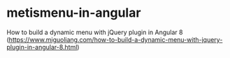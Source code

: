 # metismenu-in-angular
How to build a dynamic menu with jQuery plugin in Angular 8 (https://www.miguoliang.com/how-to-build-a-dynamic-menu-with-jquery-plugin-in-angular-8.html)
